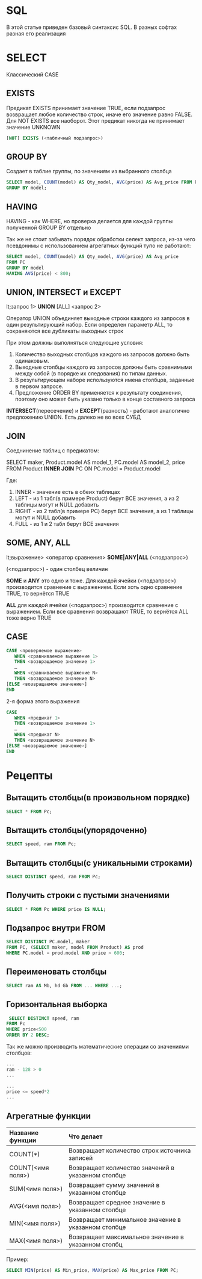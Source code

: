 # SQL

В этой статье приведен базовый синтаксис SQL. В разных софтах разная его реализация

# SELECT 

Классический CASE 

## EXISTS

Предикат EXISTS принимает значение TRUE, если подзапрос возвращает любое количество строк, иначе его значение равно FALSE. Для NOT EXISTS все наоборот. Этот предикат никогда не принимает значение UNKNOWN

````sql
[NOT] EXISTS (<табличный подзапрос>)
````

## GROUP BY

Создает в таблие группы, по значениям из выбранного столбца

````sql
SELECT model, COUNT(model) AS Qty_model, AVG(price) AS Avg_price FROM PC
GROUP BY model;
````

## HAVING

HAVING - как WHERE, но проверка делается для каждой группы полученной GROUP BY отдельно

Так же не стоит забывать порядок обработки селект запроса, из-за чего псевдонимы с использованием агрегатных функций тупо не работают:

````sql
SELECT model, COUNT(model) AS Qty_model, AVG(price) AS Avg_price
FROM PC
GROUP BY model
HAVING AVG(price) < 800;
````

## UNION, INTERSECT и EXCEPT

lt;запрос 1&gt;
<b>UNION</b> [ALL]
&lt;запрос 2&gt;

Оператор UNION объединяет выходные строки каждого из запросов в один результирующий набор. Если определен параметр ALL, то сохраняются все дубликаты выходных строк

При этом должны выполняться следующие условия:
1. Количество выходных столбцов каждого из запросов должно быть одинаковым.
2. Выходные столбцы каждого из запросов должны быть сравнимыми между собой (в порядке их следования) по типам данных.
3. В результирующем наборе используются имена столбцов, заданные в первом запросе.
4. Предложение ORDER BY применяется к результату соединения, поэтому оно может быть указано только в конце составного запроса

<b>INTERSECT</b>(пересечение) и <b>EXCEPT</b>(разность) - работают аналогично предложению UNION. Есть далеко не во всех СУБД

## JOIN

Соеднинение таблиц с предикатом:

SELECT maker, Product.model AS model_1, PC.model AS model_2, price
FROM Product
<b>INNER JOIN</b> PC ON PC.model = Product.model

Где:
1. INNER - значение есть в обеих таблицах
2. LEFT - из 1 табл(в примере Product) берут ВСЕ значения, а из 2 таблицы могут и NULL добавить
3. RIGHT&nbsp;- из 2 табл(в примере&nbsp;PC)&nbsp;берут ВСЕ значения, а из 1 таблицы могут и NULL добавить
4. FULL - из 1 и 2 табл берут ВСЕ значения

## SOME, ANY, ALL

lt;выражение&gt; &lt;оператор сравнения&gt; <b>SOME|ANY|ALL</b> (&lt;подзапрос&gt;)


(&lt;подзапрос&gt;) - один столбец величин

<b>SOME</b> и <b>ANY</b> это одно и тоже. Для каждой ячейки (&lt;подзапрос&gt;) производится сравнение с выражением. Если хоть одно сравнение TRUE, то вернётся TRUE

<b>ALL</b> для каждой ячейки (&lt;подзапрос&gt;) производится сравнение с выражением. Если все сравнения возвращают TRUE, то вернётся ALL тоже верно TRUE

## CASE

````sql
CASE <проверяемое выражение>
   WHEN <сравниваемое выражение 1>
   THEN <возвращаемое значение 1>
   …
   WHEN <сравниваемое выражение N>
   THEN <возвращаемое значение N>
[ELSE <возвращаемое значение>]
END
````

2-я форма этого выражения

````sql
CASE
   WHEN <предикат 1>
   THEN <возвращаемое значение 1>
   …
   WHEN <предикат N>
   THEN <возвращаемое значение N>
[ELSE <возвращаемое значение>]
END
````

# Рецепты

## Вытащить столбцы(в произвольном порядке)

````sql
SELECT * FROM Pc;
````

## Вытащить столбцы(упорядоченно)

````sql
SELECT speed, ram FROM Pc;
````

## Вытащить столбцы(с уникальными строками)

````sql
SELECT DISTINCT speed, ram FROM Pc;
````

## Получить строки с пустыми значениями

````sql 
SELECT * FROM Pc WHERE price IS NULL;
````

## Подзапрос внутри FROM 

````sql 
SELECT DISTINCT PC.model, maker
FROM PC, (SELECT maker, model FROM Product) AS prod
WHERE PC.model = prod.model AND price > 600;
````

## Переименовать столбцы 

````sql
SELECT ram AS Mb, hd Gb FROM ... WHERE ...;
````

## Горизонтальная выборка

````sql
 SELECT DISTINCT speed, ram 
FROM Pc
WHERE price<500
ORDER BY 2 DESC;
````

Так же можно производить математические операции со значениями столбцов: 

````sql
...
ram - 128 > 0
...
````

````sql
...
price <= speed*2 
...
````

## Агрегатные функции

| Название функции  | Что делает                                          |
|:------------------|:----------------------------------------------------|
| COUNT(\*)       	| Возвращает количество строк источника записей       |
| COUNT(<имя поля>) | Возвращает количество значений в указанном столбце  |
| SUM(<имя поля>)   | Возвращает сумму значений в указанном столбце       |
| AVG(<имя поля>)   | Возвращает среднее значение в указанном столбце     |
| MIN(<имя поля>)   | Возвращает минимальное значение в указанном столбце |
| MAX(<имя поля>)   | Возвращает максимальное значение в указанном столбц |

Пример:

````sql
SELECT MIN(price) AS Min_price, MAX(price) AS Max_price FROM PC;
````
